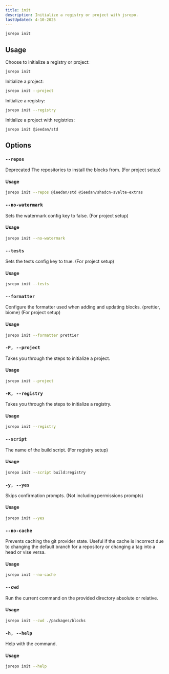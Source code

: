 ```yaml
---
title: init
description: Initialize a registry or project with jsrepo.
lastUpdated: 4-10-2025
---
```


```sh
jsrepo init
```

## Usage

Choose to initialize a registry or project:

```sh
jsrepo init
```

Initialize a project:

```sh
jsrepo init --project
```

Initialize a registry:

```sh
jsrepo init --registry
```

Initialize a project with registries:

```sh
jsrepo init @ieedan/std
```

## Options

### `--repos`

Deprecated
The repositories to install the blocks from. (For project setup)

#### Usage

```sh
jsrepo init --repos @ieedan/std @ieedan/shadcn-svelte-extras
```

### `--no-watermark`

Sets the watermark config key to false. (For project setup)

#### Usage

```sh
jsrepo init --no-watermark
```

### `--tests`

Sets the tests config key to true. (For project setup)

#### Usage

```sh
jsrepo init --tests
```

### `--formatter`

Configure the formatter used when adding and updating blocks. (prettier, biome) (For project setup)

#### Usage

```sh
jsrepo init --formatter prettier
```

### `-P, --project`

Takes you through the steps to initialize a project.

#### Usage

```sh
jsrepo init --project
```

### `-R, --registry`

Takes you through the steps to initialize a registry.

#### Usage

```sh
jsrepo init --registry
```

### `--script`

The name of the build script. (For registry setup)

#### Usage

```sh
jsrepo init --script build:registry
```

### `-y, --yes`

Skips confirmation prompts. (Not including permissions prompts)

#### Usage

```sh
jsrepo init --yes
```

### `--no-cache`

Prevents caching the git provider state. Useful if the cache is incorrect due to changing the default branch for a repository or changing a tag into a head or vise versa.

#### Usage

```sh
jsrepo init --no-cache
```

### `--cwd`

Run the current command on the provided directory absolute or relative.

#### Usage

```sh
jsrepo init --cwd ./packages/blocks
```

### `-h, --help`

Help with the command.

#### Usage

```sh
jsrepo init --help
```
